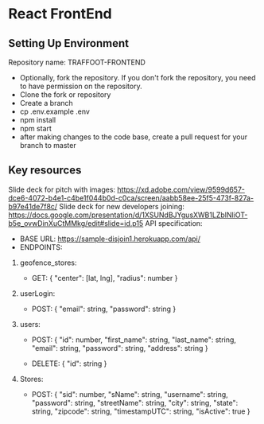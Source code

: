 # React FrontEnd


## Setting Up Environment
Repository name: TRAFFOOT-FRONTEND
- Optionally, fork the repository.  If you don't fork the repository, you need to have permission on the repository.
- Clone the fork or repository
- Create a branch
- cp .env.example .env
- npm install
- npm start
- after making changes to the code base, create a pull request for your branch to master

## Key resources
Slide deck for pitch with images: https://xd.adobe.com/view/9599d657-dce6-4072-b4e1-c4be1f044b0d-c0ca/screen/aabb58ee-25f5-473f-827a-b97e41de7f8c/
Slide deck for new developers joining: https://docs.google.com/presentation/d/1XSUNdBJYgusXWB1LZbINliOT-b5e_ovwDinXuCtMMkg/edit#slide=id.p15
API specification: 
* BASE URL: https://sample-disjoin1.herokuapp.com/api/
* ENDPOINTS: 
1. geofence_stores:
    - GET: 
        {
          "center": [lat, lng],
          "radius": number
        }

2. userLogin:
    - POST:
      {
        "email": string,
        "password": string
      }

3. users:
    - POST:
      {
        "id":  number,
        "first_name": string,
        "last_name": string,
        "email": string,
        "password": string,
        "address": string
      }
    
    - DELETE:
      {
        "id": string
      }

4. Stores:
    - POST:
      {
        "sid": number,
        "sName": string,
        "username": string,
        "password": string,
        "streetName": string,
        "city": string,
        "state": string,
        "zipcode": string,
        "timestampUTC": string,
        "isActive": true
      }
